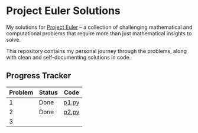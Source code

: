 # Project Euler Solutions

My solutions for [Project Euler](https://projecteuler.net/) – a
collection of challenging mathematical and computational problems that
require more than just mathematical insights to solve.

This repository contains my personal journey through the problems,
along with clean and self-documenting solutions in code.

## Progress Tracker

| Problem | Status | Code           |
| ------- | ------ |----------------|
| 1       | Done   | [p1.py](p1.py) |
| 2       | Done   | [p2.py](p2.py) |
| 3       |        |                |
